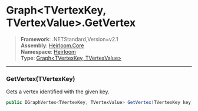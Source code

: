 # Graph\<TVertexKey, TVertexValue>.GetVertex

> **Framework**: .NETStandard,Version=v2.1  
> **Assembly**: [Heirloom.Core][0]  
> **Namespace**: [Heirloom][0]  
> **Type**: [Graph\<TVertexKey, TVertexValue>][1]

--------------------------------------------------------------------------------

### GetVertex(TVertexKey)

Gets a vertex identified with the given key.

```cs
public IGraphVertex<TVertexKey, TVertexValue> GetVertex(TVertexKey key)
```

[0]: ../Heirloom.Core.md
[1]: Heirloom.Graph[TVertexKey,TVertexValue].md
